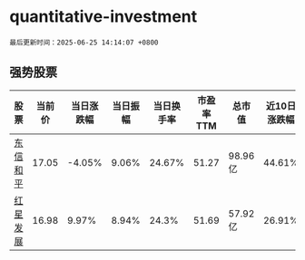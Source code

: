 # quantitative-investment

`最后更新时间：2025-06-25 14:14:07 +0800`

## 强势股票

|股票|当前价|当日涨跌幅|当日振幅|当日换手率|市盈率TTM|总市值|近10日涨跌幅|
|----|----|----|----|----|----|----|----|
|[东信和平](https://xueqiu.com/S/SZ002017)|17.05|-4.05%|9.06%|24.67%|51.27|98.96亿|44.61%|
|[红星发展](https://xueqiu.com/S/SH600367)|16.98|9.97%|8.94%|24.3%|51.69|57.92亿|26.91%|

